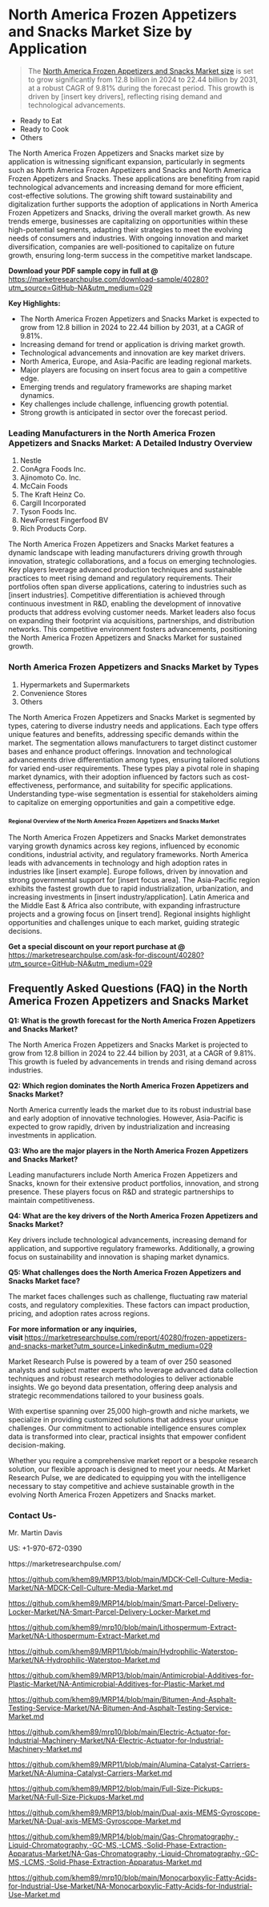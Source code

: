 <h1>North America Frozen Appetizers and Snacks Market&nbsp;Size by Application</h1><blockquote><p>The <a href="https://marketresearchpulse.com/download-sample/40280?utm_source=GitHub-NA&amp;utm_medium=029">North America Frozen Appetizers and Snacks Market size</a> is set to grow significantly from 12.8 billion in 2024 to 22.44 billion by 2031, at a robust CAGR of 9.81% during the forecast period. This growth is driven by [insert key drivers], reflecting rising demand and technological advancements.</p></blockquote><ul><li>Ready to Eat<li> Ready to Cook<li> Others</li></ul><p>The North America Frozen Appetizers and Snacks market size by application is witnessing significant expansion, particularly in segments such as North America Frozen Appetizers and Snacks and North America Frozen Appetizers and Snacks. These applications are benefiting from rapid technological advancements and increasing demand for more efficient, cost-effective solutions. The growing shift toward sustainability and digitalization further supports the adoption of applications in North America Frozen Appetizers and Snacks, driving the overall market growth. As new trends emerge, businesses are capitalizing on opportunities within these high-potential segments, adapting their strategies to meet the evolving needs of consumers and industries. With ongoing innovation and market diversification, companies are well-positioned to capitalize on future growth, ensuring long-term success in the competitive market landscape.</p><p><strong>Download your PDF sample copy in full at @ </strong><a href="https://marketresearchpulse.com/download-sample/40280?utm_source=GitHub-NA&amp;utm_medium=029">https://marketresearchpulse.com/download-sample/40280?utm_source=GitHub-NA&amp;utm_medium=029</a></p><p><strong>Key Highlights: </strong></p><ul><li>The North America Frozen Appetizers and Snacks Market is expected to grow from 12.8 billion in 2024 to 22.44 billion by 2031, at a CAGR of 9.81%.</li><li>Increasing demand for trend or application is driving market growth.</li><li>Technological advancements and innovation are key market drivers.</li><li>North America, Europe, and Asia-Pacific are leading regional markets.</li><li>Major players are focusing on insert focus area to gain a competitive edge.</li><li>Emerging trends and regulatory frameworks are shaping market dynamics.</li><li>Key challenges include challenge, influencing growth potential.</li><li>Strong growth is anticipated in sector over the forecast period.</li></ul><h3>Leading Manufacturers in the North America Frozen Appetizers and Snacks Market: A Detailed Industry Overview</h3><ol><li>Nestle</li><li>ConAgra Foods Inc.</li><li>Ajinomoto Co. Inc.</li><li>McCain Foods</li><li>The Kraft Heinz Co.</li><li>Cargill Incorporated</li><li>Tyson Foods Inc.</li><li>NewForrest Fingerfood BV</li><li>Rich Products Corp.</li></ol><div class="flex max-w-full flex-col flex-grow"><div class="min-h-8 text-message flex w-full flex-col items-end gap-2 whitespace-normal break-words [.text-message+&amp;]:mt-5" dir="auto" data-message-author-role="assistant" data-message-id="fd8432e4-4910-450d-b182-61b7bfb0a01f" data-message-model-slug="gpt-4o"><div class="flex w-full flex-col gap-1 empty:hidden first:pt-[3px]"><div class="markdown prose w-full break-words dark:prose-invert light"><p>The North America Frozen Appetizers and Snacks Market features a dynamic landscape with leading manufacturers driving growth through innovation, strategic collaborations, and a focus on emerging technologies. Key players leverage advanced production techniques and sustainable practices to meet rising demand and regulatory requirements. Their portfolios often span diverse applications, catering to industries such as [insert industries]. Competitive differentiation is achieved through continuous investment in R&amp;D, enabling the development of innovative products that address evolving customer needs. Market leaders also focus on expanding their footprint via acquisitions, partnerships, and distribution networks. This competitive environment fosters advancements, positioning the North America Frozen Appetizers and Snacks Market for sustained growth.</p></div></div></div></div><h3>North America Frozen Appetizers and Snacks Market by Types</h3><ol><li>Hypermarkets and Supermarkets<li> Convenience Stores<li> Others</li></ol><div class="flex max-w-full flex-col flex-grow"><div class="min-h-8 text-message flex w-full flex-col items-end gap-2 whitespace-normal break-words [.text-message+&amp;]:mt-5" dir="auto" data-message-author-role="assistant" data-message-id="084470be-0bb7-4664-bddf-5156b4f41249" data-message-model-slug="gpt-4o-mini"><div class="flex w-full flex-col gap-1 empty:hidden first:pt-[3px]"><div class="markdown prose w-full break-words dark:prose-invert light"><p>The North America Frozen Appetizers and Snacks Market is segmented by types, catering to diverse industry needs and applications. Each type offers unique features and benefits, addressing specific demands within the market. The segmentation allows manufacturers to target distinct customer bases and enhance product offerings. Innovation and technological advancements drive differentiation among types, ensuring tailored solutions for varied end-user requirements. These types play a pivotal role in shaping market dynamics, with their adoption influenced by factors such as cost-effectiveness, performance, and suitability for specific applications. Understanding type-wise segmentation is essential for stakeholders aiming to capitalize on emerging opportunities and gain a competitive edge.</p></div></div></div></div><h3><span style="font-size: 11px;">Regional Overview of the North America Frozen Appetizers and Snacks Market</span></h3><div class="flex max-w-full flex-col flex-grow"><div class="min-h-8 text-message flex w-full flex-col items-end gap-2 whitespace-normal break-words [.text-message+&amp;]:mt-5" dir="auto" data-message-author-role="assistant" data-message-id="e9038762-ce64-4e30-91c9-9bd413514231" data-message-model-slug="gpt-4o-mini"><div class="flex w-full flex-col gap-1 empty:hidden first:pt-[3px]"><div class="markdown prose w-full break-words dark:prose-invert light"><p>The North America Frozen Appetizers and Snacks Market demonstrates varying growth dynamics across key regions, influenced by economic conditions, industrial activity, and regulatory frameworks. North America leads with advancements in technology and high adoption rates in industries like [insert example]. Europe follows, driven by innovation and strong governmental support for [insert focus area]. The Asia-Pacific region exhibits the fastest growth due to rapid industrialization, urbanization, and increasing investments in [insert industry/application]. Latin America and the Middle East &amp; Africa also contribute, with expanding infrastructure projects and a growing focus on [insert trend]. Regional insights highlight opportunities and challenges unique to each market, guiding strategic decisions.</p></div></div></div></div><p><strong>Get a special discount on your report purchase at @ </strong><a href="https://marketresearchpulse.com/ask-for-discount/40280?utm_source=GitHub-NA&amp;utm_medium=029">https://marketresearchpulse.com/ask-for-discount/40280?utm_source=GitHub-NA&amp;utm_medium=029</a></p><h2>Frequently Asked Questions (FAQ) in the North America Frozen Appetizers and Snacks Market</h2><p><strong>Q1: What is the growth forecast for the North America Frozen Appetizers and Snacks Market?</strong></p><p>The North America Frozen Appetizers and Snacks Market is projected to grow from 12.8 billion in 2024 to 22.44 billion by 2031, at a CAGR of 9.81%. This growth is fueled by advancements in trends and rising demand across industries.</p><p><strong>Q2: Which region dominates the North America Frozen Appetizers and Snacks Market?</strong></p><p>North America currently leads the market due to its robust industrial base and early adoption of innovative technologies. However, Asia-Pacific is expected to grow rapidly, driven by industrialization and increasing investments in application.</p><p><strong>Q3: Who are the major players in the North America Frozen Appetizers and Snacks Market?</strong></p><p>Leading manufacturers include North America Frozen Appetizers and Snacks, known for their extensive product portfolios, innovation, and strong presence. These players focus on R&amp;D and strategic partnerships to maintain competitiveness.</p><p><strong>Q4: What are the key drivers of the North America Frozen Appetizers and Snacks Market?</strong></p><p>Key drivers include technological advancements, increasing demand for application, and supportive regulatory frameworks. Additionally, a growing focus on sustainability and innovation is shaping market dynamics.</p><p><strong>Q5: What challenges does the North America Frozen Appetizers and Snacks Market face?</strong></p><p>The market faces challenges such as challenge, fluctuating raw material costs, and regulatory complexities. These factors can impact production, pricing, and adoption rates across regions.</p><p><strong>For more information or any inquiries, visit&nbsp;</strong><a href="https://marketresearchpulse.com/report/40280/frozen-appetizers-and-snacks-market?utm_source=Linkedin&utm_medium=029">https://marketresearchpulse.com/report/40280/frozen-appetizers-and-snacks-market?utm_source=Linkedin&utm_medium=029</a></p><p>Market Research Pulse is powered by a team of over 250 seasoned analysts and subject matter experts who leverage advanced data collection techniques and robust research methodologies to deliver actionable insights. We go beyond data presentation, offering deep analysis and strategic recommendations tailored to your business goals.</p><p>With expertise spanning over 25,000 high-growth and niche markets, we specialize in providing customized solutions that address your unique challenges. Our commitment to actionable intelligence ensures complex data is transformed into clear, practical insights that empower confident decision-making.</p><p>Whether you require a comprehensive market report or a bespoke research solution, our flexible approach is designed to meet your needs. At Market Research Pulse, we are dedicated to equipping you with the intelligence necessary to stay competitive and achieve sustainable growth in the evolving North America Frozen Appetizers and Snacks market.</p><h3><strong>Contact Us-</strong></h3><p>Mr. Martin Davis</p><p>US: +1-970-672-0390</p><p>https://marketresearchpulse.com/</p><p><a href="https://github.com/khem89/MRP13/blob/main/MDCK-Cell-Culture-Media-Market/NA-MDCK-Cell-Culture-Media-Market.md">https://github.com/khem89/MRP13/blob/main/MDCK-Cell-Culture-Media-Market/NA-MDCK-Cell-Culture-Media-Market.md</a></p><p><a href="https://github.com/khem89/MRP14/blob/main/Smart-Parcel-Delivery-Locker-Market/NA-Smart-Parcel-Delivery-Locker-Market.md">https://github.com/khem89/MRP14/blob/main/Smart-Parcel-Delivery-Locker-Market/NA-Smart-Parcel-Delivery-Locker-Market.md</a></p><p><a href="https://github.com/khem89/mrp10/blob/main/Lithospermum-Extract-Market/NA-Lithospermum-Extract-Market.md">https://github.com/khem89/mrp10/blob/main/Lithospermum-Extract-Market/NA-Lithospermum-Extract-Market.md</a></p><p><a href="https://github.com/khem89/MRP11/blob/main/Hydrophilic-Waterstop-Market/NA-Hydrophilic-Waterstop-Market.md">https://github.com/khem89/MRP11/blob/main/Hydrophilic-Waterstop-Market/NA-Hydrophilic-Waterstop-Market.md</a></p><p><a href="https://github.com/khem89/MRP13/blob/main/Antimicrobial-Additives-for-Plastic-Market/NA-Antimicrobial-Additives-for-Plastic-Market.md">https://github.com/khem89/MRP13/blob/main/Antimicrobial-Additives-for-Plastic-Market/NA-Antimicrobial-Additives-for-Plastic-Market.md</a></p><p><a href="https://github.com/khem89/MRP14/blob/main/Bitumen-And-Asphalt-Testing-Service-Market/NA-Bitumen-And-Asphalt-Testing-Service-Market.md">https://github.com/khem89/MRP14/blob/main/Bitumen-And-Asphalt-Testing-Service-Market/NA-Bitumen-And-Asphalt-Testing-Service-Market.md</a></p><p><a href="https://github.com/khem89/mrp10/blob/main/Electric-Actuator-for-Industrial-Machinery-Market/NA-Electric-Actuator-for-Industrial-Machinery-Market.md">https://github.com/khem89/mrp10/blob/main/Electric-Actuator-for-Industrial-Machinery-Market/NA-Electric-Actuator-for-Industrial-Machinery-Market.md</a></p><p><a href="https://github.com/khem89/MRP11/blob/main/Alumina-Catalyst-Carriers-Market/NA-Alumina-Catalyst-Carriers-Market.md">https://github.com/khem89/MRP11/blob/main/Alumina-Catalyst-Carriers-Market/NA-Alumina-Catalyst-Carriers-Market.md</a></p><p><a href="https://github.com/khem89/MRP12/blob/main/Full-Size-Pickups-Market/NA-Full-Size-Pickups-Market.md">https://github.com/khem89/MRP12/blob/main/Full-Size-Pickups-Market/NA-Full-Size-Pickups-Market.md</a></p><p><a href="https://github.com/khem89/MRP13/blob/main/Dual-axis-MEMS-Gyroscope-Market/NA-Dual-axis-MEMS-Gyroscope-Market.md">https://github.com/khem89/MRP13/blob/main/Dual-axis-MEMS-Gyroscope-Market/NA-Dual-axis-MEMS-Gyroscope-Market.md</a></p><p><a href="https://github.com/khem89/MRP14/blob/main/Gas-Chromatography,-Liquid-Chromatography,-GC-MS,-LCMS,-Solid-Phase-Extraction-Apparatus-Market/NA-Gas-Chromatography,-Liquid-Chromatography,-GC-MS,-LCMS,-Solid-Phase-Extraction-Apparatus-Market.md">https://github.com/khem89/MRP14/blob/main/Gas-Chromatography,-Liquid-Chromatography,-GC-MS,-LCMS,-Solid-Phase-Extraction-Apparatus-Market/NA-Gas-Chromatography,-Liquid-Chromatography,-GC-MS,-LCMS,-Solid-Phase-Extraction-Apparatus-Market.md</a></p><p><a href="https://github.com/khem89/mrp10/blob/main/Monocarboxylic-Fatty-Acids-for-Industrial-Use-Market/NA-Monocarboxylic-Fatty-Acids-for-Industrial-Use-Market.md">https://github.com/khem89/mrp10/blob/main/Monocarboxylic-Fatty-Acids-for-Industrial-Use-Market/NA-Monocarboxylic-Fatty-Acids-for-Industrial-Use-Market.md</a></p>
